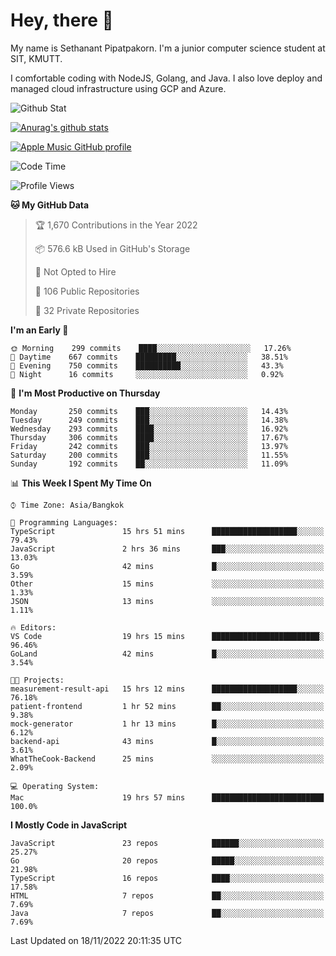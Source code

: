 # Hey, there 🙌
My name is Sethanant Pipatpakorn. I'm a junior computer science student at SIT, KMUTT.

I comfortable coding with NodeJS, Golang, and Java. I also love deploy and managed cloud infrastructure using GCP and Azure.

![Github Stat](https://github-profile-summary-cards.vercel.app/api/cards/profile-details?username=thetkpark&theme=dracula)

[![Anurag's github stats](https://github-readme-stats.vercel.app/api?username=thetkpark&count_private=true&show_icons=true&theme=tokyonight)](https://github.com/anuraghazra/github-readme-stats)

[![Apple Music GitHub profile](https://apple-music-github-profile.rayriffy.com/theme/light.svg?uid=000347.6120fcbefcb74cd59d65c108cc315787.1333)](https://github.com/rayriffy/apple-music-github-profile)

<!--START_SECTION:waka-->
![Code Time](http://img.shields.io/badge/Code%20Time-931%20hrs%201%20min-blue)

![Profile Views](http://img.shields.io/badge/Profile%20Views-10-blue)

**🐱 My GitHub Data** 

> 🏆 1,670 Contributions in the Year 2022
 > 
> 📦 576.6 kB Used in GitHub's Storage 
 > 
> 🚫 Not Opted to Hire
 > 
> 📜 106 Public Repositories 
 > 
> 🔑 32 Private Repositories  
 > 
**I'm an Early 🐤** 

```text
🌞 Morning    299 commits    ████░░░░░░░░░░░░░░░░░░░░░   17.26% 
🌆 Daytime    667 commits    █████████░░░░░░░░░░░░░░░░   38.51% 
🌃 Evening    750 commits    ██████████░░░░░░░░░░░░░░░   43.3% 
🌙 Night      16 commits     ░░░░░░░░░░░░░░░░░░░░░░░░░   0.92%

```
📅 **I'm Most Productive on Thursday** 

```text
Monday       250 commits    ███░░░░░░░░░░░░░░░░░░░░░░   14.43% 
Tuesday      249 commits    ███░░░░░░░░░░░░░░░░░░░░░░   14.38% 
Wednesday    293 commits    ████░░░░░░░░░░░░░░░░░░░░░   16.92% 
Thursday     306 commits    ████░░░░░░░░░░░░░░░░░░░░░   17.67% 
Friday       242 commits    ███░░░░░░░░░░░░░░░░░░░░░░   13.97% 
Saturday     200 commits    ███░░░░░░░░░░░░░░░░░░░░░░   11.55% 
Sunday       192 commits    ██░░░░░░░░░░░░░░░░░░░░░░░   11.09%

```


📊 **This Week I Spent My Time On** 

```text
⌚︎ Time Zone: Asia/Bangkok

💬 Programming Languages: 
TypeScript               15 hrs 51 mins      ███████████████████░░░░░░   79.43% 
JavaScript               2 hrs 36 mins       ███░░░░░░░░░░░░░░░░░░░░░░   13.03% 
Go                       42 mins             █░░░░░░░░░░░░░░░░░░░░░░░░   3.59% 
Other                    15 mins             ░░░░░░░░░░░░░░░░░░░░░░░░░   1.33% 
JSON                     13 mins             ░░░░░░░░░░░░░░░░░░░░░░░░░   1.11%

🔥 Editors: 
VS Code                  19 hrs 15 mins      ████████████████████████░   96.46% 
GoLand                   42 mins             █░░░░░░░░░░░░░░░░░░░░░░░░   3.54%

🐱‍💻 Projects: 
measurement-result-api   15 hrs 12 mins      ███████████████████░░░░░░   76.18% 
patient-frontend         1 hr 52 mins        ██░░░░░░░░░░░░░░░░░░░░░░░   9.38% 
mock-generator           1 hr 13 mins        █░░░░░░░░░░░░░░░░░░░░░░░░   6.12% 
backend-api              43 mins             █░░░░░░░░░░░░░░░░░░░░░░░░   3.61% 
WhatTheCook-Backend      25 mins             ░░░░░░░░░░░░░░░░░░░░░░░░░   2.09%

💻 Operating System: 
Mac                      19 hrs 57 mins      █████████████████████████   100.0%

```

**I Mostly Code in JavaScript** 

```text
JavaScript               23 repos            ██████░░░░░░░░░░░░░░░░░░░   25.27% 
Go                       20 repos            █████░░░░░░░░░░░░░░░░░░░░   21.98% 
TypeScript               16 repos            ████░░░░░░░░░░░░░░░░░░░░░   17.58% 
HTML                     7 repos             ██░░░░░░░░░░░░░░░░░░░░░░░   7.69% 
Java                     7 repos             ██░░░░░░░░░░░░░░░░░░░░░░░   7.69%

```



 Last Updated on 18/11/2022 20:11:35 UTC
<!--END_SECTION:waka-->
